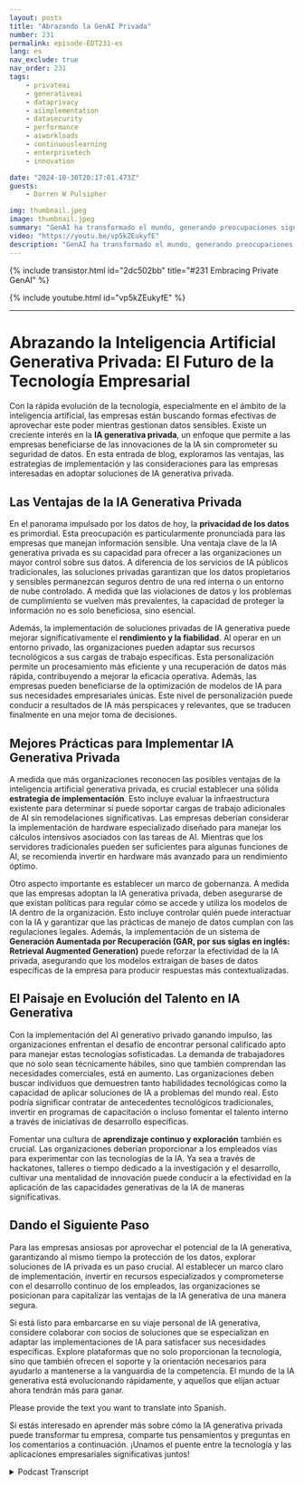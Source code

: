 ```yaml
---
layout: posts
title: "Abrazando la GenAI Privada"
number: 231
permalink: episode-EDT231-es
lang: es
nav_exclude: true
nav_order: 231
tags:
    - privateai
    - generativeai
    - dataprivacy
    - aiimplementation
    - datasecurity
    - performance
    - aiworkloads
    - continuouslearning
    - enterprisetech
    - innovation

date: "2024-10-30T20:17:01.473Z"
guests:
    - Darren W Pulsipher

img: thumbnail.jpeg
image: thumbnail.jpeg
summary: "GenAI ha transformado el mundo, generando preocupaciones significativas sobre la privacidad de los datos, la filtración, el sesgo y la pérdida de control. Sin embargo, estas preocupaciones pueden gestionarse de manera efectiva con un enfoque único para el GenAI público prevalente. Descubra cómo el GenAI privado está empoderando a las organizaciones para regular y aprovechar esta potente nueva herramienta. Escuche la perspicaz entrevista de Darren con Jason Langone, un reconocido especialista en IA de Nutanix, mientras comparte su experiencia e ideas."
video: "https://youtu.be/vp5kZEukyfE"
description: "GenAI ha transformado el mundo, generando preocupaciones significativas sobre la privacidad de los datos, la filtración, el sesgo y la pérdida de control. Sin embargo, estas preocupaciones pueden gestionarse de manera efectiva con un enfoque único para el GenAI público prevalente. Descubra cómo el GenAI privado está empoderando a las organizaciones para regular y aprovechar esta potente nueva herramienta. Escuche la perspicaz entrevista de Darren con Jason Langone, un reconocido especialista en IA de Nutanix, mientras comparte su experiencia e ideas."
---
```


<div>
{% include transistor.html id="2dc502bb" title="#231 Embracing Private GenAI" %}

{% include youtube.html id="vp5kZEukyfE" %}
</div>

---

# Abrazando la Inteligencia Artificial Generativa Privada: El Futuro de la Tecnología Empresarial

Con la rápida evolución de la tecnología, especialmente en el ámbito de la inteligencia artificial, las empresas están buscando formas efectivas de aprovechar este poder mientras gestionan datos sensibles. Existe un creciente interés en la **IA generativa privada**, un enfoque que permite a las empresas beneficiarse de las innovaciones de la IA sin comprometer su seguridad de datos. En esta entrada de blog, exploramos las ventajas, las estrategias de implementación y las consideraciones para las empresas interesadas en adoptar soluciones de IA generativa privada.

## Las Ventajas de la IA Generativa Privada

En el panorama impulsado por los datos de hoy, la **privacidad de los datos** es primordial. Esta preocupación es particularmente pronunciada para las empresas que manejan información sensible. Una ventaja clave de la IA generativa privada es su capacidad para ofrecer a las organizaciones un mayor control sobre sus datos. A diferencia de los servicios de IA públicos tradicionales, las soluciones privadas garantizan que los datos propietarios y sensibles permanezcan seguros dentro de una red interna o un entorno de nube controlado. A medida que las violaciones de datos y los problemas de cumplimiento se vuelven más prevalentes, la capacidad de proteger la información no es solo beneficiosa, sino esencial.

Además, la implementación de soluciones privadas de IA generativa puede mejorar significativamente el **rendimiento y la fiabilidad**. Al operar en un entorno privado, las organizaciones pueden adaptar sus recursos tecnológicos a sus cargas de trabajo específicas. Esta personalización permite un procesamiento más eficiente y una recuperación de datos más rápida, contribuyendo a mejorar la eficacia operativa. Además, las empresas pueden beneficiarse de la optimización de modelos de IA para sus necesidades empresariales únicas. Este nivel de personalización puede conducir a resultados de IA más perspicaces y relevantes, que se traducen finalmente en una mejor toma de decisiones.

## Mejores Prácticas para Implementar IA Generativa Privada

A medida que más organizaciones reconocen las posibles ventajas de la inteligencia artificial generativa privada, es crucial establecer una sólida **estrategia de implementación**. Esto incluye evaluar la infraestructura existente para determinar si puede soportar cargas de trabajo adicionales de AI sin remodelaciones significativas. Las empresas deberían considerar la implementación de hardware especializado diseñado para manejar los cálculos intensivos asociados con las tareas de AI. Mientras que los servidores tradicionales pueden ser suficientes para algunas funciones de AI, se recomienda invertir en hardware más avanzado para un rendimiento óptimo.

Otro aspecto importante es establecer un marco de gobernanza. A medida que las empresas adoptan la IA generativa privada, deben asegurarse de que existan políticas para regular cómo se accede y utiliza los modelos de IA dentro de la organización. Esto incluye controlar quién puede interactuar con la IA y garantizar que las prácticas de manejo de datos cumplan con las regulaciones legales. Además, la implementación de un sistema de **Generación Aumentada por Recuperación (GAR, por sus siglas en inglés: Retrieval Augmented Generation)** puede reforzar la efectividad de la IA privada, asegurando que los modelos extraigan de bases de datos específicas de la empresa para producir respuestas más contextualizadas.

## El Paisaje en Evolución del Talento en IA Generativa

Con la implementación del AI generativo privado ganando impulso, las organizaciones enfrentan el desafío de encontrar personal calificado apto para manejar estas tecnologías sofisticadas. La demanda de trabajadores que no solo sean técnicamente hábiles, sino que también comprendan las necesidades comerciales, está en aumento. Las organizaciones deben buscar individuos que demuestren tanto habilidades tecnológicas como la capacidad de aplicar soluciones de IA a problemas del mundo real. Esto podría significar contratar de antecedentes tecnológicos tradicionales, invertir en programas de capacitación o incluso fomentar el talento interno a través de iniciativas de desarrollo específicas.

Fomentar una cultura de **aprendizaje continuo y exploración** también es crucial. Las organizaciones deberían proporcionar a los empleados vías para experimentar con las tecnologías de la IA. Ya sea a través de hackatones, talleres o tiempo dedicado a la investigación y el desarrollo, cultivar una mentalidad de innovación puede conducir a la efectividad en la aplicación de las capacidades generativas de la IA de maneras significativas.

## Dando el Siguiente Paso

Para las empresas ansiosas por aprovechar el potencial de la IA generativa, garantizando al mismo tiempo la protección de los datos, explorar soluciones de IA privada es un paso crucial. Al establecer un marco claro de implementación, invertir en recursos especializados y comprometerse con el desarrollo continuo de los empleados, las organizaciones se posicionan para capitalizar las ventajas de la IA generativa de una manera segura.

Si está listo para embarcarse en su viaje personal de IA generativa, considere colaborar con socios de soluciones que se especializan en adaptar las implementaciones de IA para satisfacer sus necesidades específicas. Explore plataformas que no solo proporcionan la tecnología, sino que también ofrecen el soporte y la orientación necesarios para ayudarlo a mantenerse a la vanguardia de la competencia. El mundo de la IA generativa está evolucionando rápidamente, y aquellos que elijan actuar ahora tendrán más para ganar.

Please provide the text you want to translate into Spanish.

Si estás interesado en aprender más sobre cómo la IA generativa privada puede transformar tu empresa, comparte tus pensamientos y preguntas en los comentarios a continuación. ¡Unamos el puente entre la tecnología y las aplicaciones empresariales significativas juntos!



<details>
<summary> Podcast Transcript </summary>

<p></p>

</details>
